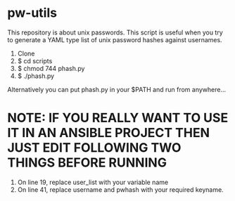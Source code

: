 # pw-utils

This repository is about unix passwords. This script is useful when you try to generate a YAML type list of unix password hashes against usernames.

1. Clone
2. $ cd scripts
3. $ chmod 744 phash.py
4. $ ./phash.py

Alternatively you can put phash.py in your $PATH and run from anywhere...

# NOTE: IF YOU REALLY WANT TO USE IT IN AN ANSIBLE PROJECT THEN JUST EDIT FOLLOWING TWO THINGS BEFORE RUNNING

1. On line 19, replace user_list with your variable name
2. On line 41, replace username and pwhash with your required keyname.
